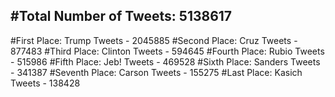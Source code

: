 #Total Number of Tweets: 5138617 
---
#First Place: Trump Tweets - 2045885
#Second Place: Cruz Tweets - 877483
#Third Place: Clinton Tweets - 594645
#Fourth Place: Rubio Tweets - 515986
#Fifth Place: Jeb! Tweets - 469528
#Sixth Place: Sanders Tweets - 341387
#Seventh Place: Carson Tweets - 155275
#Last Place: Kasich Tweets - 138428
